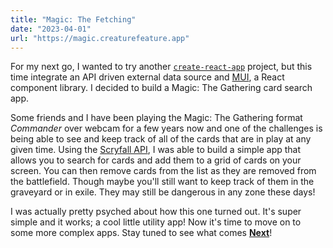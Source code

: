 ```yaml
---
title: "Magic: The Fetching"
date: "2023-04-01"
url: "https://magic.creaturefeature.app"
---
```


For my next go, I wanted to try another [`create-react-app`](https://create-react-app.dev/) project, but this time integrate an API driven external data source and [MUI](https://mui.com/), a React component library. I decided to build a Magic: The Gathering card search app.

Some friends and I have been playing the Magic: The Gathering format _Commander_ over webcam for a few years now and one of the challenges is being able to see and keep track of all of the cards that are in play at any given time. Using the [Scryfall API](https://scryfall.com/), I was able to build a simple app that allows you to search for cards and add them to a grid of cards on your screen. You can then remove cards from the list as they are removed from the battlefield. Though maybe you'll still want to keep track of them in the graveyard or in exile. They may still be dangerous in any zone these days!

I was actually pretty psyched about how this one turned out. It's super simple and it works; a cool little utility app! Now it's time to move on to some more complex apps. Stay tuned to see what comes **[Next](https://nextjs.org/)**!
